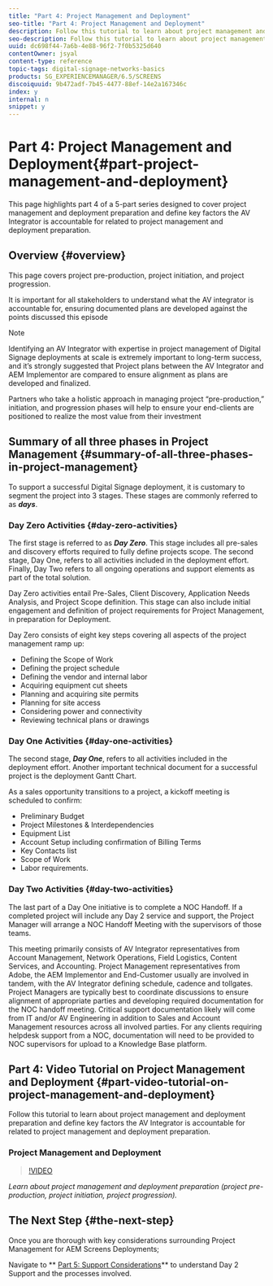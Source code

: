 ```yaml
---
title: "Part 4: Project Management and Deployment"
seo-title: "Part 4: Project Management and Deployment"
description: Follow this tutorial to learn about project management and deployment preparation (project pre-production, project initiation, project progression). Additionally, get to know how the project scope and schedule is defined along with gathering information on vendor, internal labor, and cut-sheets.
seo-description: Follow this tutorial to learn about project management and deployment preparation (project pre-production, project initiation, project progression). Additionally, get to know how the project scope and schedule is defined along with gathering information on vendor, internal labor, and cut-sheets.
uuid: dc698f44-7a6b-4e88-96f2-7f0b5325d640
contentOwner: jsyal
content-type: reference
topic-tags: digital-signage-networks-basics
products: SG_EXPERIENCEMANAGER/6.5/SCREENS
discoiquuid: 9b472adf-7b45-4477-88ef-14e2a167346c
index: y
internal: n
snippet: y
---
```


# Part 4: Project Management and Deployment{#part-project-management-and-deployment}

This page highlights part 4 of a 5-part series designed to cover project management and deployment preparation and define key factors the AV Integrator is accountable for related to project management and deployment preparation.

## Overview {#overview}

This page covers project pre-production, project initiation, and project progression.

It is important for all stakeholders to understand what the AV integrator is accountable for, ensuring documented plans are developed against the points discussed this episode

>[!NOTE]
>
>Identifying an AV Integrator with expertise in project management of Digital Signage deployments at scale is extremely important to long-term success, and it’s strongly suggested that Project plans between the AV Integrator and AEM Implementor are compared to ensure alignment as plans are developed and finalized. 
>
>Partners who take a holistic approach in managing project “pre-production,” initiation, and progression phases will help to ensure your end-clients are positioned to realize the most value from their investment

## Summary of all three phases in Project Management {#summary-of-all-three-phases-in-project-management}

To support a successful Digital Signage deployment, it is customary to segment the project into 3 stages. These stages are commonly referred to as ***days***.

### Day Zero Activities {#day-zero-activities}

The first stage is referred to as ***Day Zero***. This stage includes all pre-sales and discovery efforts required to fully define projects scope. The second stage, Day One, refers to all activities included in the deployment effort. Finally, Day Two refers to all ongoing operations and support elements as part of the total solution.

Day Zero activities entail Pre-Sales, Client Discovery, Application Needs Analysis, and Project Scope definition. This stage can also include initial engagement and definition of project requirements for Project Management, in preparation for Deployment.

Day Zero consists of eight key steps covering all aspects of the project management ramp up:

* Defining the Scope of Work
* Defining the project schedule
* Defining the vendor and internal labor
* Acquiring equipment cut sheets
* Planning and acquiring site permits
* Planning for site access
* Considering power and connectivity
* Reviewing technical plans or drawings

### Day One Activities {#day-one-activities}

The second stage, ***Day One***, refers to all activities included in the deployment effort. Another important technical document for a successful project is the deployment Gantt Chart.

As a sales opportunity transitions to a project, a kickoff meeting is scheduled to confirm:

* Preliminary Budget
* Project Milestones & Interdependencies
* Equipment List
* Account Setup including confirmation of Billing Terms
* Key Contacts list
* Scope of Work
* Labor requirements.

### Day Two Activities {#day-two-activities}

The last part of a Day One initiative is to complete a NOC Handoff. If a completed project will include any Day 2 service and support, the Project Manager will arrange a NOC Handoff Meeting with the supervisors of those teams.

This meeting primarily consists of AV Integrator representatives from Account Management, Network Operations, Field Logistics, Content Services, and Accounting. Project Management representatives from Adobe, the AEM Implementor and End-Customer usually are involved in tandem, with the AV Integrator defining schedule, cadence and tollgates. Project Managers are typically best to coordinate discussions to ensure alignment of appropriate parties and developing required documentation for the NOC handoff meeting. Critical support documentation likely will come from IT and/or AV Engineering in addition to Sales and Account Management resources across all involved parties. For any clients requiring helpdesk support from a NOC, documentation will need to be provided to NOC supervisors for upload to a Knowledge Base platform.

## Part 4: Video Tutorial on Project Management and Deployment {#part-video-tutorial-on-project-management-and-deployment}

Follow this tutorial to learn about project management and deployment preparation and define key factors the AV Integrator is accountable for related to project management and deployment preparation.

### Project Management and Deployment

>[!VIDEO](https://video.tv.adobe.com/v/28408)

*Learn about project management and deployment preparation (project pre-production, project initiation, project progression).*

## The Next Step {#the-next-step}

Once you are thorough with key considerations surrounding Project Management for AEM Screens Deployments;

Navigate to ** [Part 5: Support Considerations](../../screens/using/support-considerations.md)** to understand Day 2 Support and the processes involved.  

